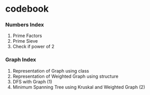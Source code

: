# codebook

### Numbers Index
    
1. Prime Factors
2. Prime Sieve
3. Check if power of 2

### Graph Index

1. Representation of Graph using class
2. Representation of Weighted Graph using structure
3. DFS with Graph (1)
4. Minimum Spanning Tree using Kruskal and Weighted Graph (2)
